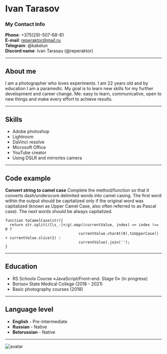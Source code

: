 # Ivan Tarasov 
### My Contact Info
**Phone**: +375(29)-507-68-81  
**E-mail**: reperaktor@mail.ru  
**Telegram**: @kakelun  
**Discord name**: Ivan Tarasau (@reperaktor)
****
## About me
I am a photographer who loves experiments.
I am 22 years old and by education I am a paramedic.
My goal is to learn new skills for my further development and career change.
Me: easy to learn, communicative, open to new things and make every effort to achieve results.
****
## Skills
* Adobe photoshop 
* Lightroom
* DaVinci resolve
* Microsoft Office 
* YouTube creator  
* Using DSLR and mirrorles camera

***
## Code example 
**Convert string to camel case** Complete the method/function so that it converts dash/underscore delimited words into camel casing. The first word within the output should be capitalized only if the original word was capitalized (known as Upper Camel Case, also often referred to as Pascal case). The next words should be always capitalized.
```
function toCamelCase(str){
  return str.split(/[\s_-]+/g).map((currentValue, index) => index !== 0 ?
                                 currentValue.charAt(0).toUpperCase() + currentValue.slice(1) :
                                 currentValue).join('');
}
```
****
## Education 
* RS Schools Course «JavaScript/Front-end. Stage 0» (in progress)
* Borisov State Medical College (2018 - 2021)
* Basic photography courses (2018)

****
## Language level
* **English** - Pre-Intermediate
* **Russian** - Native
* **Belorussian** - Native

****






![avatar](https://sun9-41.userapi.com/impf/c851428/v851428657/1b330c/I9vVupt5peI.jpg?size=1385x2160&quality=96&sign=995e55c7cd134eddc411232e0d181818&type=album "my avatar")